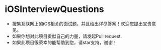 # iOSInterviewQuestions
- 搜集互联网上的iOS相关的面试题，并且给出详尽答案！欢迎您提出宝贵意见。
- 如果你想对此项目贡献自己的力量，请发起Pull request.
- 如果此项目很荣幸的能帮助到您，请star支持，谢谢！

